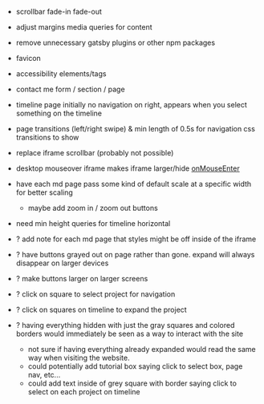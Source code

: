 - scrollbar fade-in fade-out
- adjust margins media queries for content
- remove unnecessary gatsby plugins or other npm packages
- favicon
- accessibility elements/tags
- contact me form / section / page
- timeline page initially no navigation on right, appears when you select something on the timeline
- page transitions (left/right swipe) & min length of 0.5s for navigation css transitions to show
- replace iframe scrollbar (probably not possible)
- desktop mouseover iframe makes iframe larger/hide [onMouseEnter](https://github.com/davidjbradshaw/iframe-resizer/blob/master/docs/parent_page/events.md#onmouseenter)
- have each md page pass some kind of default scale at a specific width for better scaling
  - maybe add zoom in / zoom out buttons
- need min height queries for timeline horizontal
- ? add note for each md page that styles might be off inside of the iframe
- ? have buttons grayed out on page rather than gone. expand will always disappear on larger devices
- ? make buttons larger on larger screens

- ? click on square to select project for navigation
- ? click on squares on timeline to expand the project
- ? having everything hidden with just the gray squares and colored borders would immediately be seen as a way to interact with the site
  - not sure if having everything already expanded would read the same way when visiting the website.
  - could potentially add tutorial box saying click to select box, page nav, etc...
  - could add text inside of grey square with border saying click to select on each project on timeline
